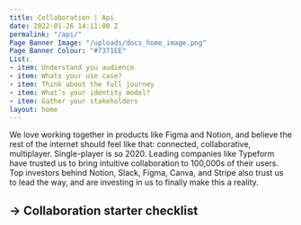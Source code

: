 ```yaml
---
title: Collaboration | Api
date: 2022-01-26 14:11:00 Z
permalink: "/api/"
Page Banner Image: "/uploads/docs_home_image.png"
Page Banner Colour: "#7371EE"
List:
- item: Understand you audience
- item: Whats your use case?
- item: Think about the full journey
- item: What’s your identity model?
- item: Gather your stakeholders
layout: home
---
```


We love working together in products like Figma and Notion, and believe the rest of the internet should feel like that: connected, collaborative, multiplayer. Single-player is so 2020.
Leading companies like Typeform have trusted us to bring intuitive collaboration to 100,000s of their users. Top investors behind Notion, Slack, Figma, Canva, and Stripe also trust us to lead the way, and are investing in us to finally make this a reality.

→ Collaboration starter checklist
---

